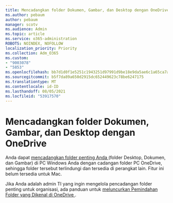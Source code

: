 ```yaml
---
title: Mencadangkan folder Dokumen, Gambar, dan Desktop dengan OneDrive
ms.author: pebaum
author: pebaum
manager: scotv
ms.audience: Admin
ms.topic: article
ms.service: o365-administration
ROBOTS: NOINDEX, NOFOLLOW
localization_priority: Priority
ms.collection: Adm_O365
ms.custom:
- "9003078"
- "5853"
ms.openlocfilehash: bb7d1d0f1e5251c1943251d97991d9be18e9da5ae6c1a65ca7aa5eb32ba7dece
ms.sourcegitcommit: b5f7da89a650d2915dc652449623c78be6247175
ms.translationtype: MT
ms.contentlocale: id-ID
ms.lasthandoff: 08/05/2021
ms.locfileid: "53917570"
---
```

# <a name="back-up-your-documents-pictures-and-desktop-folders-with-onedrive"></a>Mencadangkan folder Dokumen, Gambar, dan Desktop dengan OneDrive

Anda dapat [ mencadangkan folder penting Anda ](https://support.office.com/article/d61a7930-a6fb-4b95-b28a-6552e77c3057) (folder Desktop, Dokumen, dan Gambar) di PC Windows Anda dengan cadangan folder PC OneDrive, sehingga folder tersebut terlindungi dan tersedia di perangkat lain. Fitur ini belum tersedia untuk Mac.  

Jika Anda adalah admin TI yang ingin mengelola pencadangan folder penting untuk organisasi, ada panduan untuk [ meluncurkan Pemindahan Folder yang Dikenal di OneDrive ](https://docs.microsoft.com/onedrive/redirect-known-folders).
